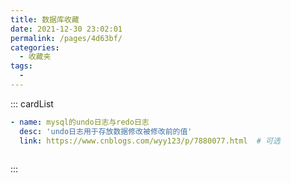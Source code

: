 ```yaml
---
title: 数据库收藏
date: 2021-12-30 23:02:01
permalink: /pages/4d63bf/
categories:
  - 收藏夹
tags:
  - 
---
```


::: cardList
```yaml
- name: mysql的undo日志与redo日志
  desc: 'undo日志用于存放数据修改被修改前的值'
  link: https://www.cnblogs.com/wyy123/p/7880077.html  # 可选
  
```
:::
